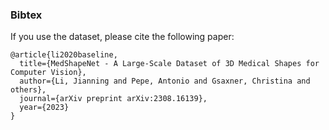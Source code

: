 

<!---
## Forensic facial reconstruction


### Overview

| **Title:**    | Automatic Forensic Facial Reconstruction  |
| -------- | ------- |
| **Link to paper:** | [Paper](https://arxiv.org/abs/2308.16139)    |
| **Benchmark:**    | Forensic Facial Reconstruction Benchmark    |
| **Link to benchmark dataset:**    | contact the author  |
| **Codes and pretrained model:**    | [link](https://github.com/Jianningli/medshapenet-feedback/tree/main/forensic-facial-reconstruction/src)    |
| **Data structure:**| voxel occupancy grid  |
-->

<!-- [Download](https://uni-duisburg-essen.sciebo.de/s/Oz8QmrAUNSPpzub/download)  

### Data creation: extract the skull and facial structures (skin, fat, etc) from a whole-body segmentation
-->
<!---
![datacreation](https://github.com/Jianningli/medshapenet-feedback/blob/main/assets/forensic_facial_reconstruction.png)


### Methods: 3D U-Net style networks, which take a skull as input and the corresponding face as the label

### Example reconstruction on a test skull

![datacreation](https://github.com/Jianningli/medshapenet-feedback/blob/main/assets/facial_reconstruction_results.png)


### What if the skull is damaged? [Repair the skull](https://github.com/Jianningli/medshapenet-feedback/tree/main/skull-reconstruction) first before facial reconstruction


![datacreation](https://github.com/Jianningli/medshapenet-feedback/blob/main/assets/skull_reconstruction.png)

-->

### Bibtex
If you use the dataset, please cite the following paper:

```
@article{li2020baseline,
  title={MedShapeNet - A Large-Scale Dataset of 3D Medical Shapes for Computer Vision},
  author={Li, Jianning and Pepe, Antonio and Gsaxner, Christina and others},
  journal={arXiv preprint arXiv:2308.16139},
  year={2023}
}
```

